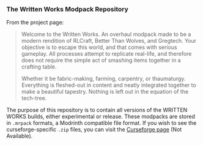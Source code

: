 ### The Written Works Modpack Repository
From the project page:
>Welcome to the Written Works. An overhaul modpack made to be a modern rendition of RLCraft, Better Than Wolves, and Gregtech. Your objective is to escape this world, and that comes with serious gameplay. All processes attempt to replicate real-life, and therefore does not require the simple act of smashing items together in a crafting table.
>  
>Whether it be fabric-making, farming, carpentry, or thaumaturgy. Everything is fleshed-out in content and neatly integrated together to make a beautiful tapestry. Nothing is left out in the equation of the tech-tree.

The purpose of this repository is to contain all versions of the WRITTEN WORKS builds, either experimental or release. These modpacks are stored in `.mrpack` formats, a Modrinth compatible file format. If you wish to see the curseforge-specific `.zip` files, you can visit the [Curseforge page](https://legacy.curseforge.com/minecraft/modpacks/written-works) (Not Available).
